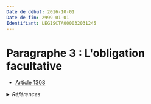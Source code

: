 ```yaml
---
Date de début: 2016-10-01
Date de fin: 2999-01-01
Identifiant: LEGISCTA000032031245
---
```


<h1>Paragraphe 3 : L'obligation facultative</h1>

- [Article 1308](article_1308.md)

<details>
  <summary><em>Références</em></summary>

  <h2>Articles faisant référence à la section</h2>
  
  <ul>
    <li>
      <a href="https://legal.tricoteuses.fr//redirection/LEGIARTI000032006593?vers=git&vers=legifrance">Ordonnance n° 2016-131 du 10 février 2016 portant réforme du droit des contrats, du régime général et de la preuve des obligations - article 3 ENTIEREMENT_MODIF</a> CREE source
    </li>
  </ul>
</details>
